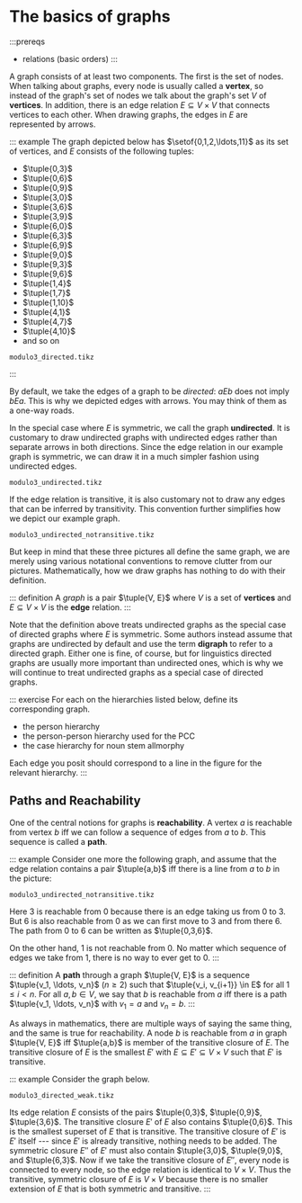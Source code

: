 # The basics of graphs

:::prereqs
- relations (basic orders)
:::

A graph consists of at least two components. 
The first is the set of nodes.
When talking about graphs, every node is usually called a **vertex**, so instead of the graph's set of nodes we talk about the graph's set $V$ of **vertices**.
In addition, there is an edge relation $E \subseteq V \times V$ that connects vertices to each other.
When drawing graphs, the edges in $E$ are represented by arrows.

::: example
The graph depicted below has $\setof{0,1,2,\ldots,11}$ as its set of vertices, and $E$ consists of the following tuples:


- $\tuple{0,3}$
- $\tuple{0,6}$
- $\tuple{0,9}$
- $\tuple{3,0}$
- $\tuple{3,6}$
- $\tuple{3,9}$
- $\tuple{6,0}$
- $\tuple{6,3}$
- $\tuple{6,9}$
- $\tuple{9,0}$
- $\tuple{9,3}$
- $\tuple{9,6}$
- $\tuple{1,4}$
- $\tuple{1,7}$
- $\tuple{1,10}$
- $\tuple{4,1}$
- $\tuple{4,7}$
- $\tuple{4,10}$
- and so on


~~~ {.include-tikz size=mid}
modulo3_directed.tikz
~~~
:::


By default, we take the edges of a graph to be *directed*: $a E b$ does not imply $b E a$.
This is why we depicted edges with arrows.
You may think of them as a one-way roads.

In the special case where $E$ is symmetric, we call the graph **undirected**.
It is customary to draw undirected graphs with undirected edges rather than separate arrows in both directions.
Since the edge relation in our example graph is symmetric, we can draw it in a much simpler fashion using undirected edges.

~~~ {.include-tikz size=mid}
modulo3_undirected.tikz
~~~

If the edge relation is transitive, it is also customary not to draw any edges that can be inferred by transitivity.
This convention further simplifies how we depict our example graph.

~~~ {.include-tikz size=big}
modulo3_undirected_notransitive.tikz
~~~

But keep in mind that these three pictures all define the same graph, we are merely using various notational conventions to remove clutter from our pictures.
Mathematically, how we draw graphs has nothing to do with their definition.

::: definition
A *graph* is a pair $\tuple{V, E}$ where $V$ is a set of **vertices** and $E \subseteq V \times V$ is the **edge** relation.
:::

Note that the definition above treats undirected graphs as the special case of directed graphs where $E$ is symmetric.
Some authors instead assume that graphs are undirected by default and use the term **digraph** to refer to a directed graph.
Either one is fine, of course, but for linguistics directed graphs are usually more important than undirected ones, which is why we will continue to treat undirected graphs as a special case of directed graphs.

::: exercise
For each on the hierarchies listed below, define its corresponding graph.

- the person hierarchy
- the person-person hierarchy used for the PCC
- the case hierarchy for noun stem allmorphy

Each edge you posit should correspond to a line in the figure for the relevant hierarchy.
:::


## Paths and Reachability

One of the central notions for graphs is **reachability**.
A vertex $a$ is reachable from vertex $b$ iff we can follow a sequence of edges from $a$ to $b$.
This sequence is called a **path**.

::: example
Consider one more the following graph, and assume that the edge relation contains a pair $\tuple{a,b}$ iff there is a line from $a$ to $b$ in the picture:

~~~ {.include-tikz size=big}
modulo3_undirected_notransitive.tikz
~~~

Here $3$ is reachable from $0$ because there is an edge taking us from $0$ to $3$.
But $6$ is also reachable from $0$ as we can first move to $3$ and from there $6$.
The path from $0$ to $6$ can be written as $\tuple{0,3,6}$.

On the other hand, $1$ is not reachable from $0$.
No matter which sequence of edges we take from $1$, there is no way to ever get to $0$.
:::

::: definition
A **path** through a graph $\tuple{V, E}$ is a sequence $\tuple{v_1, \ldots, v_n}$ ($n \geq 2$) such that $\tuple{v_i, v_{i+1}} \in E$ for all $1 \leq i < n$.
For all $a, b \in V$, we say that $b$ is reachable from $a$ iff there is a path $\tuple{v_1, \ldots, v_n}$ with $v_1 = a$ and $v_n = b$.
:::

As always in mathematics, there are multiple ways of saying the same thing, and the same is true for reachability.
A node $b$ is reachable from $a$ in graph $\tuple{V, E}$ iff $\tuple{a,b}$ is member of the transitive closure of $E$.
The transitive closure of $E$ is the smallest $E'$ with $E \subseteq E' \subseteq V \times V$ such that $E'$ is transitive.

::: example
Consider the graph below.

~~~ {.include-tikz size=small}
modulo3_directed_weak.tikz
~~~

Its edge relation $E$ consists of the pairs $\tuple{0,3}$, $\tuple{0,9}$, $\tuple{3,6}$.
The transitive closure $E'$ of $E$ also contains $\tuple{0,6}$.
This is the smallest superset of $E$ that is transitive.
The transitive closure of $E'$ is $E'$ itself --- since $E'$ is already transitive, nothing needs to be added.
The symmetric closure $E''$ of $E'$ must also contain $\tuple{3,0}$, $\tuple{9,0}$, and $\tuple{6,3}$.
Now if we take the transitive closure of $E''$, every node is connected to every node, so the edge relation is identical to $V \times V$.
Thus the transitive, symmetric closure of $E$ is $V \times V$ because there is no smaller extension of $E$ that is both symmetric and transitive.
:::

